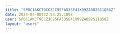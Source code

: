 ```yaml
---
title: "SP0C1AKCT9CCZJC95FA53SE41X99ZABB2S11Q56Z"
date: 2024-04-08T22:58:25.109Z
user: SP0C1AKCT9CCZJC95FA53SE41X99ZABB2S11Q56Z
layout: "users"
---
```

    